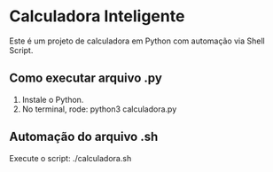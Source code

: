 # Calculadora Inteligente

Este é um projeto de calculadora em Python com automação via Shell Script.

## Como executar arquivo .py

1. Instale o Python.
2. No terminal, rode:
   python3 calculadora.py

## Automação do arquivo .sh

Execute o script:
   ./calculadora.sh
